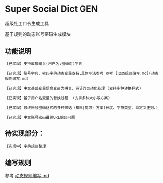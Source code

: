 # Super Social Dict GEN

超级社工口令生成工具

基于规则的动态账号密码生成模块

## 功能说明

```
【已实现】支持直接输入(用户名:密码对)字典

【已实现】账号字典、密码字典动态变量支持,具体写法参考 参考 [动态规则编写.md](动态规则编写.md) 

【已实现】中文基础变量信息变形为拼音、英语的自动化处理 (支持多种转换样式)

【已实现】基于用户名变量的替换过程  (支持多种大小写方案)

【已实现】最终账号密码格式的多种筛选（排除|提取）方案(长度、字符类型、自定义正则、)

【已实现】中文账号密码最终URL编码问题
```

## 待实现部分：

```
【实现中】字典规则整理
```

## 编写规则

参考 [动态规则编写.md](动态规则编写.md)

